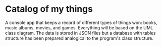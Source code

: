 # Catalog of my things
A console app that keeps a record of different types of things won: books, music albums, movies, and games. Everything will be based on the UML class diagram. The data is stored in JSON files but a database with tables structure has been prepared analogical to the program's class structure.
